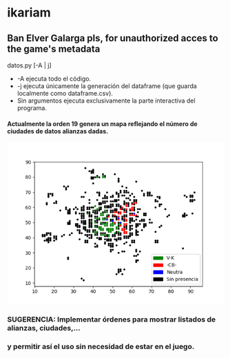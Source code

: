 # ikariam

## Ban Elver Galarga pls, for unauthorized acces to the game's metadata

datos.py [-A | j]
  * -A ejecuta todo el código.
* -j ejecuta únicamente la generación del dataframe (que guarda localmente como dataframe.csv).
* Sin argumentos ejecuta exclusivamente la parte interactiva del programa.


#### Actualmente la orden 19 genera un mapa reflejando el número de ciudades de datos alianzas dadas.
![alt text](map.png "Map")

### **SUGERENCIA**: Implementar órdenes para mostrar listados de alianzas, ciudades,...
   ### y permitir así el uso sin necesidad de estar en el juego.


